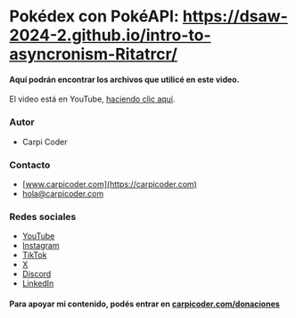 # Pokédex con PokéAPI: https://dsaw-2024-2.github.io/intro-to-asyncronism-Ritatrcr/

#### Aquí podrán encontrar los archivos que utilicé en este video.

El video está en YouTube, [haciendo clic aquí](https://youtu.be/EmxvMPcIy5c).

### Autor
- Carpi Coder

### Contacto
- [www.carpicoder.com](https://carpicoder.com)
- [hola@carpicoder.com](mailto:hola@carpicoder.com)

### Redes sociales
- [YouTube](https://youtube.com/carpicoder)
- [Instagram](https://instagram.com/carpicoder)
- [TikTok](https://tiktok.com/@carpicoder)
- [X](https://twitter.com/carpicoder)
- [Discord](https://discord.gg/wHKxGbMt4A)
- [LinkedIn](https://linkedin.com/in/matiascoletta)

#### Para apoyar mi contenido, podés entrar en [carpicoder.com/donaciones](https://carpicoder.com/donaciones)
